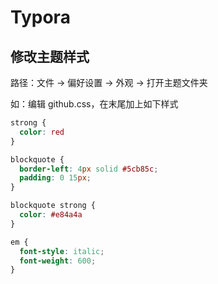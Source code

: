 # Typora

## 修改主题样式

路径：文件 -> 偏好设置 -> 外观 -> 打开主题文件夹

如：编辑 github.css，在末尾加上如下样式

```css
strong {
  color: red
}

blockquote {
  border-left: 4px solid #5cb85c;
  padding: 0 15px;
}

blockquote strong {
  color: #e84a4a
}

em {
  font-style: italic;
  font-weight: 600;
}
```
